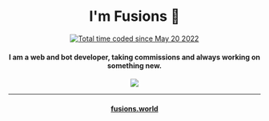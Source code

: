 
<h1 align="center">I'm Fusions 👋</h1> 
<p align="center">
    <a href="https://wakatime.com/@f620b2d3-452b-43b3-abe4-bf8d1bddaccb"><img src="https://wakatime.com/badge/user/f620b2d3-452b-43b3-abe4-bf8d1bddaccb.svg" alt="Total time coded since May 20 2022" /></a>
</p>



<h4 align="center">I am a web and bot developer, taking commissions and always working on something new.<br></h4>

<p align="center">
    <img align="center" src="https://github-readme-stats.vercel.app/api?username=fusionsworld&show_icons=true&theme=synthwave">
</p>
<hr>
<h4 align="center"><a href='https://fusions.world' target="_blank">fusions.world</a><h4>
    
    
